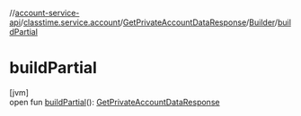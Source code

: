 //[account-service-api](../../../../index.md)/[classtime.service.account](../../index.md)/[GetPrivateAccountDataResponse](../index.md)/[Builder](index.md)/[buildPartial](build-partial.md)

# buildPartial

[jvm]\
open fun [buildPartial](build-partial.md)(): [GetPrivateAccountDataResponse](../index.md)
